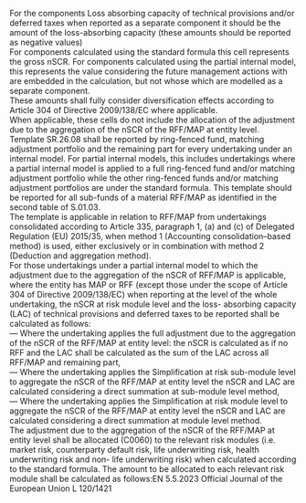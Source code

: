  
For the components Loss absorbing capacity of technical provisions and/or deferred taxes when reported as a separate 
component it should be the amount of the loss-absorbing capacity (these amounts should be reported as negative 
values)  
For components calculated using the standard formula this cell represents the gross nSCR. For components calculated 
using the partial internal model, this represents the value considering the future management actions with are embedded 
in the calculation, but not whose which are modelled as a separate component.  
These amounts shall fully consider diversification effects according to Article 304 of Directive 2009/138/EC where 
applicable.  
When applicable, these cells do not include the allocation of the adjustment due to the aggregation of the nSCR of the 
RFF/MAP at entity level.  
Template SR.26.08 shall be reported by ring-fenced fund, matching adjustment portfolio and the remaining part for 
every undertaking under an internal model. For partial internal models, this includes undertakings where a partial 
internal model is applied to a full ring-fenced fund and/or matching adjustment portfolio while the other ring-fenced 
funds and/or matching adjustment portfolios are under the standard formula. This template should be reported for all 
sub-funds of a material RFF/MAP as identified in the second table of S.01.03.  
The template is applicable in relation to RFF/MAP from undertakings consolidated according to Article 335, 
paragraph 1, (a) and (c) of Delegated Regulation (EU) 2015/35, when method 1 (Accounting consolidation–based 
method) is used, either exclusively or in combination with method 2 (Deduction and aggregation method).  
For those undertakings under a partial internal model to which the adjustment due to the aggregation of the nSCR of 
RFF/MAP is applicable, where the entity has MAP or RFF (except those under the scope of Article 304 of Directive 
2009/138/EC) when reporting at the level of the whole undertaking, the nSCR at risk module level and the loss- 
absorbing capacity (LAC) of technical provisions and deferred taxes to be reported shall be calculated as follows:  
— Where the undertaking applies the full adjustment due to the aggregation of the nSCR of the RFF/MAP at entity 
level: the nSCR is calculated as if no RFF and the LAC shall be calculated as the sum of the LAC across all RFF/MAP 
and remaining part,  
— Where the undertaking applies the Simplification at risk sub-module level to aggregate the nSCR of the RFF/MAP at 
entity level the nSCR and LAC are calculated considering a direct summation at sub-module level method,  
— Where the undertaking applies the Simplification at risk module level to aggregate the nSCR of the RFF/MAP at 
entity level the nSCR and LAC are calculated considering a direct summation at module level method.  
The adjustment due to the aggregation of the nSCR of the RFF/MAP at entity level shall be allocated (C0060) to the 
relevant risk modules (i.e. market risk, counterparty default risk, life underwriting risk, health underwriting risk and non- 
life underwriting risk) when calculated according to the standard formula. The amount to be allocated to each relevant 
risk module shall be calculated as follows:EN  5.5.2023 Official Journal of the European Union L 120/1421